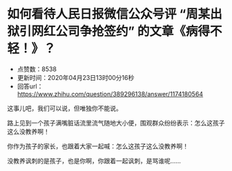 # 如何看待人民日报微信公众号评 “周某出狱引网红公司争抢签约” 的文章《病得不轻！》？
- 点赞数：8538
- 更新时间：2020年04月23日13时00分16秒
- 回答url：https://www.zhihu.com/question/389296138/answer/1174180564
<body>
 <p data-pid="6xdHlh2Q">这事儿吧，我们可以说，但唯独你不能说。</p>
 <p data-pid="2lTsY0tM">路上见到一个孩子满嘴脏话流里流气随地大小便，围观群众纷纷表示：怎么这孩子这么没教养啊！</p>
 <p data-pid="w7sOTPhe">你作为孩子的家长，也跟着大家一起喊：怎么这孩子这么没教养啊！</p>
 <p data-pid="7Uh7rqL8">没教养讽刺的是孩子，也是你啊，你跟着一起讽刺，是骂谁呢……</p>
</body>